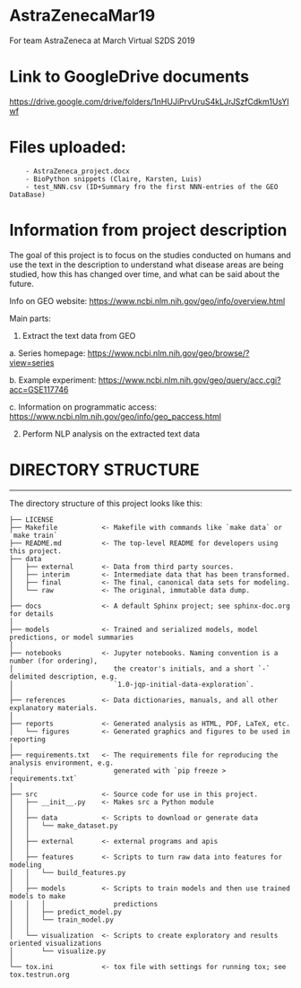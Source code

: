 # AstraZenecaMar19
For team AstraZeneca at March Virtual S2DS 2019

# Link to GoogleDrive documents
https://drive.google.com/drive/folders/1nHUJiPrvUruS4kLJrJSzfCdkm1UsYlwf

# Files uploaded:
        - AstraZeneca_project.docx   
        - BioPython snippets (Claire, Karsten, Luis)
        - test_NNN.csv (ID+Summary fro the first NNN-entries of the GEO DataBase)
        
        
# Information from project description

The goal of this project is to focus on the studies conducted on humans and use the text in the description to understand what disease areas are being studied, how this has changed over time, and what can be said about the future. 

Info on GEO website: https://www.ncbi.nlm.nih.gov/geo/info/overview.html

Main parts: 
1. Extract the text data from GEO 

a. Series homepage:
 https://www.ncbi.nlm.nih.gov/geo/browse/?view=series

b. Example experiment: 
https://www.ncbi.nlm.nih.gov/geo/query/acc.cgi?acc=GSE117746

c. Information on programmatic access: 
https://www.ncbi.nlm.nih.gov/geo/info/geo_paccess.html

2. Perform NLP analysis on the extracted text data

# DIRECTORY STRUCTURE
<hr>
<p>The directory structure of this project looks like this:</p>
<pre><code>├── LICENSE
├── Makefile           &lt;- Makefile with commands like `make data` or `make train`
├── README.md          &lt;- The top-level README for developers using this project.
├── data
│   ├── external       &lt;- Data from third party sources.
│   ├── interim        &lt;- Intermediate data that has been transformed.
│   ├── final          &lt;- The final, canonical data sets for modeling.
│   └── raw            &lt;- The original, immutable data dump.
│
├── docs               &lt;- A default Sphinx project; see sphinx-doc.org for details
│
├── models             &lt;- Trained and serialized models, model predictions, or model summaries
│
├── notebooks          &lt;- Jupyter notebooks. Naming convention is a number (for ordering),
│                         the creator's initials, and a short `-` delimited description, e.g.
│                         `1.0-jqp-initial-data-exploration`.
│
├── references         &lt;- Data dictionaries, manuals, and all other explanatory materials.
│
├── reports            &lt;- Generated analysis as HTML, PDF, LaTeX, etc.
│   └── figures        &lt;- Generated graphics and figures to be used in reporting
│
├── requirements.txt   &lt;- The requirements file for reproducing the analysis environment, e.g.
│                         generated with `pip freeze &gt; requirements.txt`
│
├── src                &lt;- Source code for use in this project.
│   ├── __init__.py    &lt;- Makes src a Python module
│   │
│   ├── data           &lt;- Scripts to download or generate data
│   │   └── make_dataset.py
│   │
│   ├── external       &lt;- external programs and apis
│   │   
│   ├── features       &lt;- Scripts to turn raw data into features for modeling
│   │   └── build_features.py
│   │
│   ├── models         &lt;- Scripts to train models and then use trained models to make
│   │   │                 predictions
│   │   ├── predict_model.py
│   │   └── train_model.py
│   │
│   └── visualization  &lt;- Scripts to create exploratory and results oriented visualizations
│       └── visualize.py
│
└── tox.ini            &lt;- tox file with settings for running tox; see tox.testrun.org
</code></pre>

